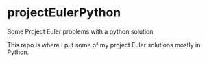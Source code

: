 # projectEulerPython
Some Project Euler problems with a python solution 

This repo is where I put some of my project Euler solutions mostly in Python.
